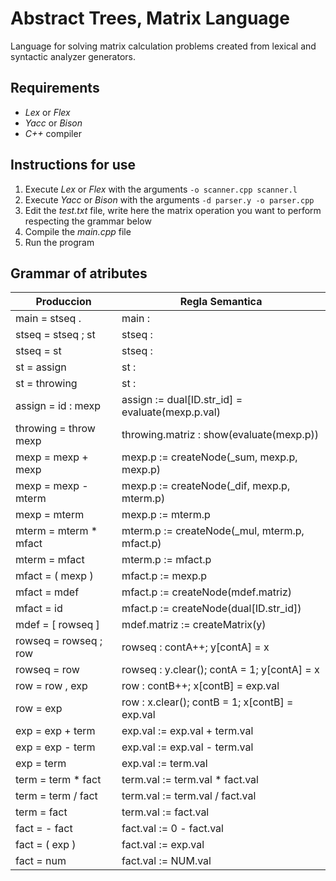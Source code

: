 # Abstract Trees, Matrix Language
Language for solving matrix calculation problems created from lexical and syntactic analyzer generators.

## Requirements

- _Lex_ or _Flex_
- _Yacc_ or _Bison_
- _C++_ compiler

## Instructions for use

1.  Execute _Lex_ or _Flex_ with the arguments `-o scanner.cpp scanner.l`
2.  Execute _Yacc_ or _Bison_ with the arguments `-d parser.y -o parser.cpp`
3.  Edit the _test.txt_ file, write here the matrix operation you want to perform respecting the grammar below
4.  Compile the _main.cpp_ file
5.  Run the program

## Grammar of atributes

| Produccion             | Regla Semantica                                  |
| ---------------------- | ------------------------------------------------ |
| main = stseq .         | main :                                           |
| stseq = stseq ; st     | stseq :                                          |
| stseq = st             | stseq :                                          |
| st = assign            | st :                                             |
| st = throwing          | st :                                             |
| assign = id : mexp     | assign := dual[ID.str_id] = evaluate(mexp.p.val) |
| throwing = throw mexp  | throwing.matriz : show(evaluate(mexp.p))         |
| mexp = mexp + mexp     | mexp.p := createNode(\_sum, mexp.p, mexp.p)      |
| mexp = mexp - mterm    | mexp.p := createNode(\_dif, mexp.p, mterm.p)     |
| mexp = mterm           | mexp.p := mterm.p                                |
| mterm = mterm \* mfact | mterm.p := createNode(\_mul, mterm.p, mfact.p)   |
| mterm = mfact          | mterm.p := mfact.p                               |
| mfact = ( mexp )       | mfact.p := mexp.p                                |
| mfact = mdef           | mfact.p := createNode(mdef.matriz)               |
| mfact = id             | mfact.p := createNode(dual[ID.str_id])           |
| mdef = [ rowseq ]      | mdef.matriz := createMatrix(y)                   |
| rowseq = rowseq ; row  | rowseq : contA++; y[contA] = x                   |
| rowseq = row           | rowseq : y.clear(); contA = 1; y[contA] = x      |
| row = row , exp        | row : contB++; x[contB] = exp.val                |
| row = exp              | row : x.clear(); contB = 1; x[contB] = exp.val   |
| exp = exp + term       | exp.val := exp.val + term.val                    |
| exp = exp - term       | exp.val := exp.val - term.val                    |
| exp = term             | exp.val := term.val                              |
| term = term \* fact    | term.val := term.val \* fact.val                 |
| term = term / fact     | term.val := term.val / fact.val                  |
| term = fact            | term.val := fact.val                             |
| fact = - fact          | fact.val := 0 - fact.val                         |
| fact = ( exp )         | fact.val := exp.val                              |
| fact = num             | fact.val := NUM.val                              |
